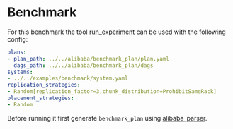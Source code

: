 # Benchmark

For this benchmark the tool [run_experiment](../../tools/run_experiment/) can be used with the following config:

```yaml
plans:
- plan_path: ../../alibaba/benchmark_plan/plan.yaml
  dags_path: ../../alibaba/benchmark_plan/dags
systems:
- ../../examples/benchmark/system.yaml
replication_strategies:
- Random[replication_factor=3,chunk_distribution=ProhibitSameRack]
placement_strategies:
- Random
```

Before running it first generate `benchmark_plan` using [alibaba_parser](../../tools/alibaba_parser).
